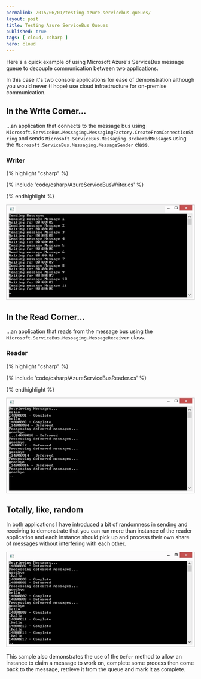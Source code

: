 ```yaml
---
permalink: 2015/06/01/testing-azure-servicebus-queues/
layout: post
title: Testing Azure ServiceBus Queues
published: true 
tags: [ cloud, csharp ]
hero: cloud
---
```


Here's a quick example of using Microsoft Azure's ServiceBus message queue to decouple 
communication between two applications.

In this case it's two console applications for ease of demonstration although you would 
never (I hope) use cloud infrastructure for on-premise communication.

## In the Write Corner...

...an application that connects to the message bus using 
<code>Microsoft.ServiceBus.Messaging.MessagingFactory.CreateFromConnectionString</code> 
and sends <code>Microsoft.ServiceBus.Messaging.BrokeredMessage</code>s using the 
<code>Microsoft.ServiceBus.Messaging.MessageSender</code> class.  

### Writer

{% highlight "csharp" %}

{% include 'code/csharp/AzureServiceBusWriter.cs' %}

{% endhighlight %}

![writer](/img/posts/testing-azure-servicebus-queues/writer.webp "writer")

## In the Read Corner...

...an application that reads from the message bus using the <code>Microsoft.ServiceBus.Messaging.MessageReceiver</code> 
class.


### Reader 

{% highlight "csharp" %}

{% include 'code/csharp/AzureServiceBusReader.cs' %}

{% endhighlight %}

![reader 1](/img/posts/testing-azure-servicebus-queues/reader-1.webp "reader 1")

## Totally, like, random

In both applications I have introduced a bit of randomness in sending and receiving to 
demonstrate that you can run more than instance of the reader application and each instance 
should pick up and process their own share of messages without interfering with each other.

![reader 2](/img/posts/testing-azure-servicebus-queues/reader-2.webp "reader 2")

This sample also demonstrates the use of the <code>Defer</code> method to allow an instance to 
claim a message to work on, complete some process then come back to the message, retrieve it 
from the queue and mark it as complete.
